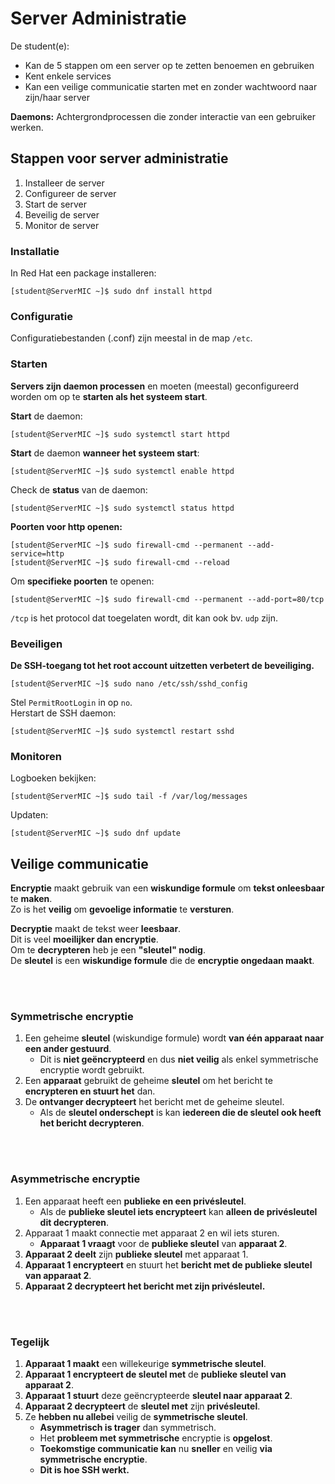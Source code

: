 # Server Administratie

De student(e):
- Kan de 5 stappen om een server op te zetten benoemen en gebruiken
- Kent enkele services
- Kan een veilige communicatie starten met en zonder wachtwoord naar zijn/haar server

**Daemons:** Achtergrondprocessen die zonder interactie van een gebruiker werken.

## Stappen voor server administratie

1. Installeer de server
2. Configureer de server
3. Start de server
4. Beveilig de server
5. Monitor de server

### Installatie

In Red Hat een package installeren:
```
[student@ServerMIC ~]$ sudo dnf install httpd
```

### Configuratie

Configuratiebestanden (.conf) zijn meestal in de map `/etc`.

### Starten

**Servers zijn daemon processen** en moeten (meestal) geconfigureerd worden om op te **starten als het systeem start**.

**Start** de daemon:
```
[student@ServerMIC ~]$ sudo systemctl start httpd
```

**Start** de daemon **wanneer het systeem start**:
```
[student@ServerMIC ~]$ sudo systemctl enable httpd
```

Check de **status** van de daemon:
```
[student@ServerMIC ~]$ sudo systemctl status httpd
```

**Poorten voor http openen:**
```
[student@ServerMIC ~]$ sudo firewall-cmd --permanent --add-service=http
[student@ServerMIC ~]$ sudo firewall-cmd --reload
```

Om **specifieke poorten** te openen:
```
[student@ServerMIC ~]$ sudo firewall-cmd --permanent --add-port=80/tcp
```
`/tcp` is het protocol dat toegelaten wordt, dit kan ook bv. `udp` zijn.

### Beveiligen

**De SSH-toegang tot het root account uitzetten verbetert de beveiliging.**
```
[student@ServerMIC ~]$ sudo nano /etc/ssh/sshd_config
```
Stel `PermitRootLogin` in op `no`.\
Herstart de SSH daemon:
```
[student@ServerMIC ~]$ sudo systemctl restart sshd
```

### Monitoren

Logboeken bekijken:
```
[student@ServerMIC ~]$ sudo tail -f /var/log/messages
```

Updaten:
```
[student@ServerMIC ~]$ sudo dnf update
```

## Veilige communicatie

**Encryptie** maakt gebruik van een **wiskundige formule** om **tekst onleesbaar** te **maken**.\
Zo is het **veilig** om **gevoelige informatie** te **versturen**.

**Decryptie** maakt de tekst weer **leesbaar**.\
Dit is veel **moeilijker dan encryptie**.\
Om te **decrypteren** heb je een **"sleutel" nodig**.\
De **sleutel** is een **wiskundige formule** die de **encryptie ongedaan maakt**.

<!-- INVISIBLE CHARACTERS FOR SECTION LINE -->
<format style="underline">
⠀⠀⠀⠀⠀⠀⠀⠀⠀⠀⠀⠀⠀⠀⠀⠀⠀⠀⠀⠀⠀⠀⠀⠀⠀⠀⠀⠀⠀⠀⠀⠀⠀⠀⠀⠀⠀⠀⠀⠀⠀⠀⠀⠀⠀⠀⠀⠀⠀⠀⠀⠀⠀⠀⠀⠀⠀⠀⠀⠀⠀⠀⠀⠀⠀⠀⠀⠀⠀⠀⠀⠀⠀⠀⠀⠀⠀⠀⠀⠀⠀⠀⠀⠀⠀⠀⠀⠀⠀⠀⠀⠀⠀
</format>
<!-- INVISIBLE CHARACTERS FOR SECTION LINE -->

### Symmetrische encryptie

1. Een geheime **sleutel** (wiskundige formule) wordt **van één apparaat naar een ander gestuurd**.
   - Dit is **niet geëncrypteerd** en dus **niet veilig** als enkel symmetrische encryptie wordt gebruikt.
2. Een **apparaat** gebruikt de geheime **sleutel** om het bericht te **encrypteren en stuurt het** dan.
3. De **ontvanger decrypteert** het bericht met de geheime sleutel.
   - Als de **sleutel onderschept** is kan **iedereen die de sleutel ook heeft het bericht decrypteren**.

<!-- INVISIBLE CHARACTERS FOR SECTION LINE -->
<format style="underline">
⠀⠀⠀⠀⠀⠀⠀⠀⠀⠀⠀⠀⠀⠀⠀⠀⠀⠀⠀⠀⠀⠀⠀⠀⠀⠀⠀⠀⠀⠀⠀⠀⠀⠀⠀⠀⠀⠀⠀⠀⠀⠀⠀⠀⠀⠀⠀⠀⠀⠀⠀⠀⠀⠀⠀⠀⠀⠀⠀⠀⠀⠀⠀⠀⠀⠀⠀⠀⠀⠀⠀⠀⠀⠀⠀⠀⠀⠀⠀⠀⠀⠀⠀⠀⠀⠀⠀⠀⠀⠀⠀⠀⠀
</format>
<!-- INVISIBLE CHARACTERS FOR SECTION LINE -->

### Asymmetrische encryptie

1. Een apparaat heeft een **publieke en een privésleutel**.
   - Als de **publieke sleutel iets encrypteert** kan **alleen de privésleutel dit decrypteren**.
2. Apparaat 1 maakt connectie met apparaat 2 en wil iets sturen.
   - **Apparaat 1 vraagt** voor de **publieke sleutel** van **apparaat 2**.
3. **Apparaat 2 deelt** zijn **publieke sleutel** met apparaat 1.
4. **Apparaat 1 encrypteert** en stuurt het **bericht met de publieke sleutel van apparaat 2**.
5. **Apparaat 2 decrypteert het bericht met zijn privésleutel.**

<!-- INVISIBLE CHARACTERS FOR SECTION LINE -->
<format style="underline">
⠀⠀⠀⠀⠀⠀⠀⠀⠀⠀⠀⠀⠀⠀⠀⠀⠀⠀⠀⠀⠀⠀⠀⠀⠀⠀⠀⠀⠀⠀⠀⠀⠀⠀⠀⠀⠀⠀⠀⠀⠀⠀⠀⠀⠀⠀⠀⠀⠀⠀⠀⠀⠀⠀⠀⠀⠀⠀⠀⠀⠀⠀⠀⠀⠀⠀⠀⠀⠀⠀⠀⠀⠀⠀⠀⠀⠀⠀⠀⠀⠀⠀⠀⠀⠀⠀⠀⠀⠀⠀⠀⠀⠀
</format>
<!-- INVISIBLE CHARACTERS FOR SECTION LINE -->

### Tegelijk

1. **Apparaat 1 maakt** een willekeurige **symmetrische sleutel**.
2. **Apparaat 1 encrypteert de sleutel met** de **publieke sleutel van apparaat 2**.
3. **Apparaat 1 stuurt** deze geëncrypteerde **sleutel naar apparaat 2**.
4. **Apparaat 2 decrypteert** de **sleutel met** zijn **privésleutel**.
5. Ze **hebben nu allebei** veilig de **symmetrische sleutel**.
   - **Asymmetrisch is trager** dan symmetrisch.
   - Het **probleem met symmetrische** encryptie is **opgelost**.
   - **Toekomstige communicatie kan** nu **sneller** en veilig **via symmetrische encryptie**.
   - **Dit is hoe SSH werkt.**


